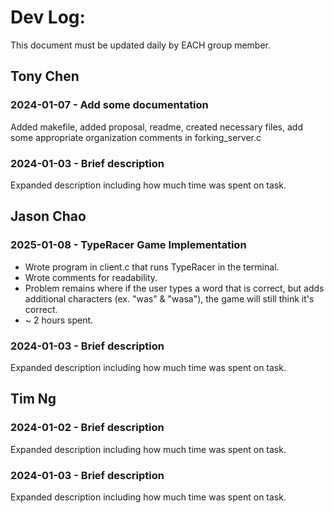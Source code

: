 # Dev Log:

This document must be updated daily by EACH group member.

## Tony Chen

### 2024-01-07 - Add some documentation
Added makefile, added proposal, readme, created necessary files, add some appropriate organization comments in forking_server.c

### 2024-01-03 - Brief description
Expanded description including how much time was spent on task.

## Jason Chao

### 2025-01-08 - TypeRacer Game Implementation
* Wrote program in client.c that runs TypeRacer in the terminal.
* Wrote comments for readability.
* Problem remains where if the user types a word that is correct, but adds additional characters (ex. "was" & "wasa"), the game will still think it's correct.
* ~ 2 hours spent.

### 2024-01-03 - Brief description
Expanded description including how much time was spent on task.

## Tim Ng

### 2024-01-02 - Brief description
Expanded description including how much time was spent on task.

### 2024-01-03 - Brief description
Expanded description including how much time was spent on task.